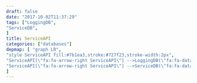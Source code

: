 ```yaml
---
draft: false
date: "2017-10-02T11:37:29"
tags: ["LoggingDB",
"ServiceDB",
]
title: ServiceAPI
categories: ["databases"]
depmap: [ "graph LR",
"style ServiceAPI fill:#7b1ea3,stroke:#727f23,stroke-width:2px",
"ServiceAPI[\"fa:fa-arrow-right ServiceAPI\"] -->LoggingDB(\"fa:fa-database LoggingDB\")",
"ServiceAPI[\"fa:fa-arrow-right ServiceAPI\"] -->ServiceDB(\"fa:fa-database ServiceDB\")",
]
---
```

			